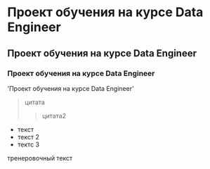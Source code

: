# Проект обучения на курсе Data Engineer
## Проект обучения на курсе Data Engineer
### Проект обучения на курсе Data Engineer
'Проект обучения на курсе Data Engineer'
>цитата
>>цитата2
- текст
 - текст 2
  - тектс 3

тренеровочный текст